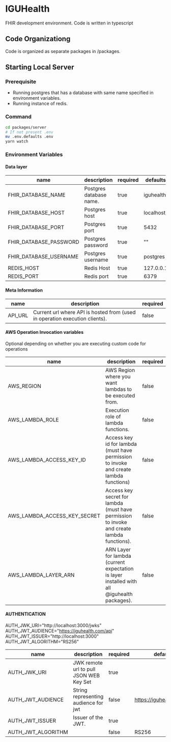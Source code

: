 # IGUHealth

FHIR development environment. Code is written in typescript

## Code Organizationg

Code is organized as separate packages in /packages.

## Starting Local Server

### Prerequisite

- Running postgres that has a database with same name specified in environment variables.
- Running instance of redis.

### Command

```bash
cd packages/server
# If not present .env
mv .env.defaults .env
yarn watch
```

### Environment Variables

#### Data layer

| name                   | description             | required | defaults  |
| ---------------------- | ----------------------- | -------- | --------- |
| FHIR_DATABASE_NAME     | Postgres database name. | true     | iguhealth |
| FHIR_DATABASE_HOST     | Postgres host           | true     | localhost |
| FHIR_DATABASE_PORT     | Postgres port           | true     | 5432      |
| FHIR_DATABASE_PASSWORD | Postgres password       | true     | ""        |
| FHIR_DATABASE_USERNAME | Postgres username       | true     | postgres  |
| REDIS_HOST             | Redis Host              | true     | 127.0.0.1 |
| REDIS_PORT             | Redis port              | true     | 6379      |

#### Meta Information

| name    | description                                                                 | required |
| ------- | --------------------------------------------------------------------------- | -------- |
| API_URL | Current url where API is hosted from (used in operation execution clients). | false    |

#### AWS Operation Invocation variables

Optional depending on whether you are executing custom code for operations

| name                         | description                                                                                 | required |
| ---------------------------- | ------------------------------------------------------------------------------------------- | -------- |
| AWS_REGION                   | AWS Region where you want lambdas to be executed from.                                      | false    |
| AWS_LAMBDA_ROLE              | Execution role of lambda functions.                                                         | false    |
| AWS_LAMBDA_ACCESS_KEY_ID     | Access key id for lambda (must have permission to invoke and create lambda functions)       | false    |
| AWS_LAMBDA_ACCESS_KEY_SECRET | Access key secret for lambda (must have permission to invoke and create lambda functions).  | false    |
| AWS_LAMBDA_LAYER_ARN         | ARN Layer for lambda (current expectation is layer installed with all @iguhealth packages). | false    |

#### AUTHENTICATION
AUTH_JWK_URI="http://localhost:3000/jwks"
AUTH_JWT_AUDIENCE="https://iguhealth.com/api"
AUTH_JWT_ISSUER="http://localhost:3000"
AUTH_JWT_ALGORITHM="RS256"

| name               | description                             | required | defaults                  |
|--------------------|-----------------------------------------|----------|---------------------------|
| AUTH_JWK_URI       | JWK remote url to pull JSON WEB Key Set | true     |                           |
| AUTH_JWT_AUDIENCE  | String representing audience for jwt    | false    | https://iguhealth.app/api |
| AUTH_JWT_ISSUER    | Issuer of the JWT.                      | true     |                           |
| AUTH_JWT_ALGORITHM |                                         | false    | RS256                     |
